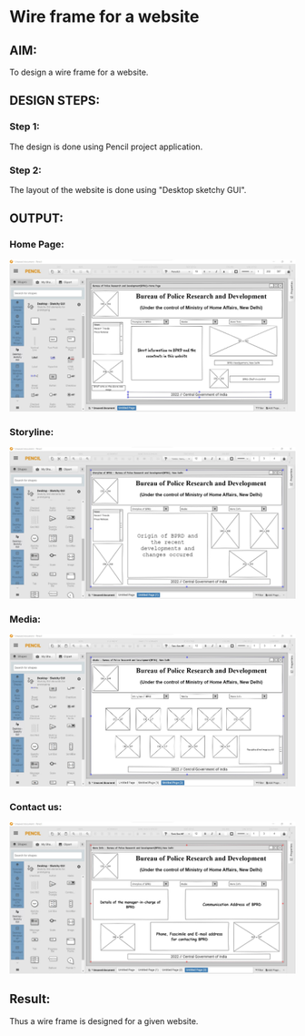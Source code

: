 # Wire frame for a website

## AIM:
To design a wire frame for a website.

## DESIGN STEPS:

### Step 1:
The design is done using Pencil project application.

### Step 2:
The layout of the website is done using "Desktop sketchy GUI".

## OUTPUT:

### Home Page:
![Output](Home.jpg)
### Storyline:
![Output](Story.jpg)
### Media:
![Output](Media.jpg)
### Contact us:
![Output](Info.jpg)

## Result:
Thus a wire frame is designed for a given website.
